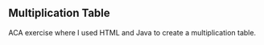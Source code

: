 
## Multiplication Table

ACA exercise where I used HTML and Java to create a multiplication table.



